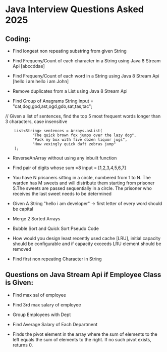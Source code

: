 
# Java Interview Questions Asked 2025

## Coding:
- Find longest non repeating substring from given String 

- Find Frequeny/Count of each character in a String using Java 8 Stream Api  [abccddae]

- Find Frequeny/Count of each word in a String using Java 8 Stream Api  [hello i am hello i am John]

- Remove duplicates from a List<Integer> using Java 8 Stream Api

- Find Group of Anagrams String input = "cat,dog,god,ast,ogd,gdo,sat,tas,tac";

//  Given a list of sentences, find the top 5 most frequent words longer than 3 characters, case insensitive

        List<String> sentences = Arrays.asList(
                "The quick brown fox jumps over the lazy dog",
                "Pack my box with five dozen liquor jugs",
                "How vexingly quick daft zebras jump"
        );
		
- ReverseAnArray without using any inbuilt function

- Find pair of digits whose sum =8 input = [1,2,3,4,5,6,7]

- You have N prisoners sitting in a circle, numbered from 1 to N. The warden has M sweets and will distribute them starting from prisoner S.The sweets are passed sequentially in a circle. The prisoner who receives the last sweet needs to be determined

- Given A String "hello i am developer" -> first letter of every word should be capital

- Merge 2 Sorted Arrays

- Bubble Sort and Quick Sort Pseudo Code

- How would you design least recently used cache [LRU], initial  capacity should be configurable and if capacity exceeds LRU element should be removed

- Find first non repeating Character in String

## Questions on Java Stream Api if Employee Class is Given:
- Find max sal of employee
- Find 3rd max salary of employee
- Group Employees with Dept
- Find Average Salary of Each Department

- Finds the pivot element in the array where the sum of elements to the left equals the sum of elements to the right. If no such pivot exists, returns 0.
